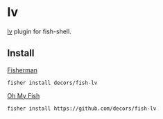 # lv

[lv](http://www.ff.iij4u.or.jp/~nrt/lv/) plugin for fish-shell.

## Install

[Fisherman](https://github.com/fisherman/fisherman)

```fish
fisher install decors/fish-lv
```

[Oh My Fish](https://github.com/oh-my-fish/oh-my-fish)

```fish
fisher install https://github.com/decors/fish-lv
```